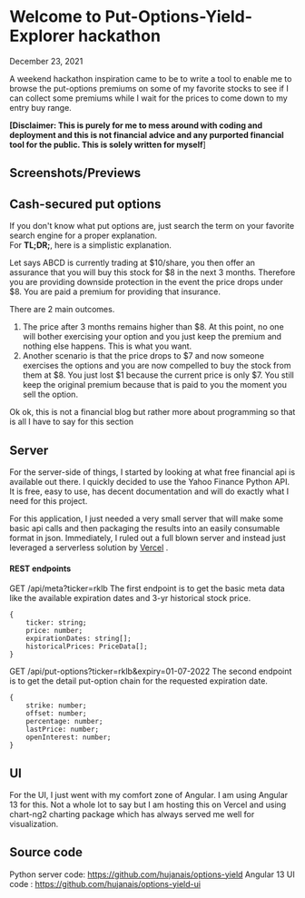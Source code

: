 # Welcome to Put-Options-Yield-Explorer hackathon
December 23, 2021

A weekend hackathon inspiration came to be to write a tool to enable me to browse the put-options premiums on some of my favorite stocks to see if I can collect some premiums while I wait for the prices to come down to my entry buy range. 

**[Disclaimer: This is purely for me to mess around with coding and deployment and this is not financial advice and any purported financial tool for the public.  This is solely written for myself**]

## Screenshots/Previews


## Cash-secured put options
If you don't know what put options are, just search the term on your favorite search engine for a proper explanation.  
For **TL;DR;**, here is a simplistic explanation.

Let says ABCD is currently trading at $10/share, you then offer an assurance that you will buy this stock for $8 in the next 3 months.  Therefore you are providing downside protection in the event the price drops under $8.  You are paid a premium for providing that insurance.  

There are 2 main outcomes.  

 1. The price after 3 months remains higher than $8.  At this point, no one will bother exercising your option and you just keep the premium and nothing else happens.  This is what you want.
 2. Another scenario is that the price drops to $7 and now someone exercises the options and you are now compelled to buy the stock from them at $8.  You just lost $1 because the current price is only $7.  You still keep the original premium because that is paid to you the moment you sell the option.

Ok ok, this is not a financial blog but rather more about programming so that is all I have to say for this section

## Server

For the server-side of things, I started by looking at what free financial api is available out there.  I quickly decided to use the Yahoo Finance Python API.  It is free, easy to use, has decent documentation and will do exactly what I need for this project. 

For this application, I just needed a very small server that will make some basic api calls and then packaging the results into an easily consumable format in json.  Immediately, I ruled out a full blown server and instead just leveraged a serverless solution by [Vercel](http://vercel.com) .

#### REST endpoints

GET /api/meta?ticker=rklb
	The first endpoint is to get the basic meta data like the available expiration dates and 3-yr historical stock price.
	
	{
		ticker: string;
		price: number;	
		expirationDates: string[];
		historicalPrices: PriceData[];
	}
	
GET /api/put-options?ticker=rklb&expiry=01-07-2022
	The second endpoint is to get the detail put-option chain for the requested expiration date.
	
    {
		strike: number;
		offset: number;
		percentage: number;
		lastPrice: number;
		openInterest: number;
	}
	
## UI
For the UI, I just went with my comfort zone of Angular.  I am using Angular 13 for this.  Not a whole lot to say but I am hosting this on Vercel and using chart-ng2 charting package which has always served me well for visualization.

## Source code
Python server code: https://github.com/hujanais/options-yield
Angular 13 UI code : https://github.com/hujanais/options-yield-ui
